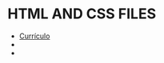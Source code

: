 <h1>HTML AND CSS FILES</h1>
<p></p>
<ul>
  <a href="curriculo" target="_blank"><li>Currículo</li></a>
  <a href=""><li></li></a>
  <a href=""><li></li></a>
</ul>
